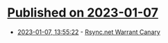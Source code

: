 # [Published on 2023-01-07](index.md)

* [2023-01-07, 13:55:22](https://news.ycombinator.com/item?id=34287964) - [Rsync.net Warrant Canary](https://www.rsync.net/resources/notices/canary.txt)
